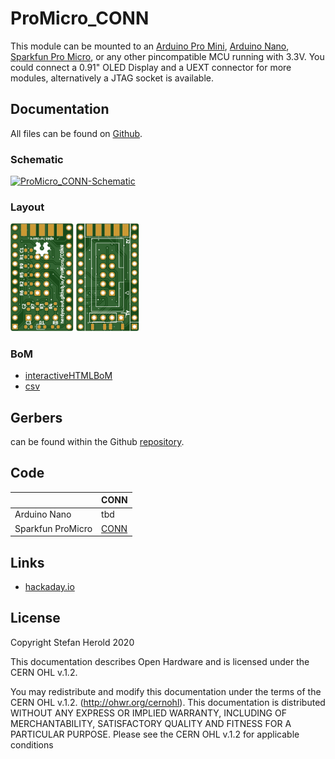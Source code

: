 # ProMicro_CONN
This module can be mounted to an [Arduino Pro Mini](https://www.sparkfun.com/products/11113), [Arduino Nano](https://store.arduino.cc/arduino-nano), [Sparkfun Pro Micro](https://www.sparkfun.com/products/12587), or any other pincompatible MCU running with 3.3V. You could connect a 0.91" OLED Display and a UEXT connector for more modules, alternatively a JTAG socket is available.


## Documentation
All files can be found on [Github](https://github.com/nerdyscout/ProMicro/tree/master/CONN).


### Schematic
[![ProMicro_CONN-Schematic](docs/ProMicro_CONN-Schematic.svg)](docs/ProMicro_CONN-Schematic.pdf)


### Layout
<a href="docs/ProMicro_CONN_Board_Top.pdf"><img src="docs/img/ProMicro_CONN_Board_Top.svg" alt="ProMicro_CONN_Board_Top" width="20%"/></a>
<a href="docs/ProMicro_CONN_Board_Bottom.pdf"><img src="docs/img/ProMicro_CONN_Board_Bottom.svg" alt="ProMicro_CONN_Board_Bottom" width="20%"/></a>


### BoM
  * [interactiveHTMLBoM](https://nerdyscout.github.io/ProMicro/CONN/docs/BOM/ProMicro_CONN.html)
  * [csv](docs/gerbers/ProMicro_CONN.csv)


## Gerbers
can be found within the Github [repository](gerbers).



## Code
| | CONN |
| --- | --- |
| Arduino Nano | tbd |
| Sparkfun ProMicro | [CONN](examples/Sparkfun_ProMicro_CONN/Sparkfun_ProMicro_CONN.ino) |


## Links
  * [hackaday.io](https://hackaday.io/project/171898-promicro)


## License
Copyright Stefan Herold 2020

This documentation describes Open Hardware and is licensed under the CERN OHL v.1.2.

You may redistribute and modify this documentation under the terms of the CERN OHL v.1.2. (http://ohwr.org/cernohl). This documentation is distributed WITHOUT ANY EXPRESS OR IMPLIED WARRANTY, INCLUDING OF MERCHANTABILITY, SATISFACTORY QUALITY AND FITNESS FOR A PARTICULAR PURPOSE. Please see the CERN OHL v.1.2 for applicable conditions
